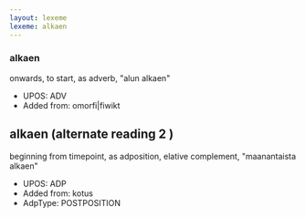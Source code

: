 ```yaml
---
layout: lexeme
lexeme: alkaen
---
```


###  alkaen

onwards, to start, as adverb, "alun alkaen"
* UPOS:  ADV
* Added from:  omorfi|fiwikt


## alkaen (alternate reading 2 )

beginning from timepoint, as adposition, elative complement, "maanantaista alkaen"
* UPOS:  ADP
* Added from:  kotus
* AdpType:  POSTPOSITION

